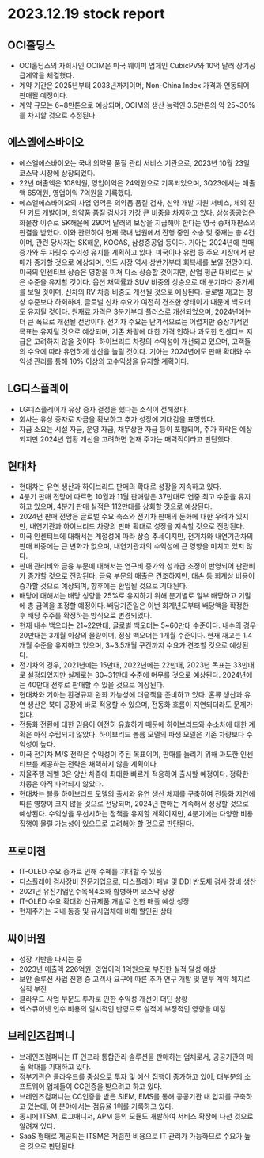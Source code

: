 # 2023.12.19 stock report
## OCI홀딩스
- OCI홀딩스의 자회사인 OCIM은 미국 웨이퍼 업체인 CubicPV와 10억 달러 장기공급계약을 체결했다.
- 계약 기간은 2025년부터 2033년까지이며, Non-China Index 가격과 연동되어 판매될 예정이다.
- 계약 규모는 6~8만톤으로 예상되며, OCIM의 생산 능력인 3.5만톤의 약 25~30%를 차지할 것으로 추정된다.
## 에스엘에스바이오
- 에스엘에스바이오는 국내 의약품 품질 관리 서비스 기관으로, 2023년 10월 23일 코스닥 시장에 상장되었다.
- 22년 매출액은 108억원, 영업이익은 24억원으로 기록되었으며, 3Q23에서는 매출액 65억원, 영업이익 7억원을 기록했다.
- 에스엘에스바이오의 사업 영역은 의약품 품질 검사, 신약 개발 지원 서비스, 체외 진단 키트 개발이며, 의약품 품질 검사가 가장 큰 비중을 차지하고 있다.
삼성중공업은 화물창 이슈로 SK해운에 290억 달러의 보상을 지급해야 한다는 영국 중재재판소의 판결을 받았다. 이와 관련하여 현재 국내 법원에서 진행 중인 소송 및 중재는 총 4건이며, 관련 당사자는 SK해운, KOGAS, 삼성중공업 등이다.
기아는 2024년에 판매 증가와 두 자릿수 수익성 유지를 계획하고 있다. 미국이나 유럽 등 주요 시장에서 판매가 증가할 것으로 예상되며, 인도 시장 역시 상반기부터 회복세를 보일 전망이다. 미국의 인센티브 상승은 영향을 미쳐 다소 상승할 것이지만, 산업 평균 대비로는 낮은 수준을 유지할 것이다. 옵션 채택률과 SUV 비중의 상승으로 매 분기마다 증가세를 보일 것이며, 신차의 RV 차종 비중도 개선될 것으로 예상된다. 글로벌 재고는 정상 수준보다 하회하며, 글로벌 신차 수요가 여전히 견조한 상태이기 때문에 백오더도 유지될 것이다. 원재료 가격은 3분기부터 플러스로 개선되었으며, 2024년에는 더 큰 폭으로 개선될 전망이다. 전기차 수요는 단기적으로는 어렵지만 중장기적인 목표는 유지될 것으로 예상되며, 기존 차량에 대한 가격 인하나 과도한 인센티브 지급은 고려하지 않을 것이다. 하이브리드 차량의 수익성이 개선되고 있으며, 고객들의 수요에 따라 유연하게 생산을 늘릴 것이다. 기아는 2024년에도 판매 확대와 수익성 관리를 통해 10% 이상의 고수익성을 유지할 계획이다.
## LG디스플레이
- LG디스플레이가 유상 증자 결정을 했다는 소식이 전해졌다.
- 회사는 유상 증자로 자금을 확보하고 추가 성장에 기대감을 표명했다.
- 자금 소요는 시설 자금, 운영 자금, 채무상환 자금 등이 포함되며, 주가 하락은 예상되지만 2024년 업황 개선을 고려하면 현재 주가는 매력적이라고 판단했다.
## 현대차
- 현대차는 유연 생산과 하이브리드 판매의 확대로 성장을 지속하고 있다.
- 4분기 판매 전망에 따르면 10월과 11월 판매량은 37만대로 연중 최고 수준을 유지하고 있으며, 4분기 판매 실적은 112만대를 상회할 것으로 예상된다.
- 2024년 판매 전망은 글로벌 수요 축소와 전기차 판매의 둔화에 대한 우려가 있지만, 내연기관과 하이브리드 차량의 판매 확대로 성장을 지속할 것으로 전망된다.
- 미국 인센티브에 대해서는 계절성에 따라 상승 추세이지만, 전기차와 내연기관차의 판매 비중에는 큰 변화가 없으며, 내연기관차의 수익성에 큰 영향을 미치고 있지 않다.
- 판매 관리비와 금융 부문에 대해서는 연구비 증가와 성과급 조정이 반영되어 판관비가 증가할 것으로 전망된다. 금융 부문의 매출은 견조하지만, 대손 등 회계상 비용이 증가할 것으로 예상되며, 향후에는 환입될 것으로 기대된다.
- 배당에 대해서는 배당 성향을 25%로 유지하기 위해 분기별로 일부 배당하고 기말에 총 금액을 조정할 예정이다. 배당기준일은 이번 회계년도부터 배당액을 확정한 후 배당 주주를 확정하는 방식으로 변경되었다.
- 현재 내수 백오더는 21~22만대, 글로벌 백오더는 5~60만대 수준이다. 내수의 경우 20만대는 3개월 이상의 물량이며, 정상 백오더는 1개월 수준이다. 현재 재고는 1.4개월 수준을 유지하고 있으며, 3~3.5개월 구간까지 수요가 견조할 것으로 예상된다.
- 전기차의 경우, 2021년에는 15만대, 2022년에는 22만대, 2023년 목표는 33만대로 설정되었지만 실제로는 30~31만대 수준에 머무를 것으로 예상된다. 2024년에는 40만대 전후로 판매할 수 있을 것으로 예상된다.
- 현대차와 기아는 환경규제 완화 가능성에 대응책을 준비하고 있다. 혼류 생산과 유연 생산은 북미 공장에 바로 적용할 수 있으며, 전동화 흐름이 지연되더라도 문제가 없다.
- 전동화 전환에 대한 믿음이 여전히 유효하기 때문에 하이브리드와 수소차에 대한 계획은 아직 수립되지 않았다. 하이브리드 볼륨 모델의 파생 모델은 기존 차량보다 수익성이 높다.
- 미국 전기차 M/S 전략은 수익성이 주된 목표이며, 판매를 늘리기 위해 과도한 인센티브를 제공하는 전략은 채택하지 않을 계획이다.
- 자율주행 레벨 3은 양산 차종에 최대한 빠르게 적용하여 출시할 예정이다. 정확한 차종은 아직 파악되지 않았다.
- 현대차는 볼륨 하이브리드 모델의 출시와 유연 생산 체제를 구축하여 전동화 지연에 따른 영향이 크지 않을 것으로 전망되며, 2024년 판매는 계속해서 성장할 것으로 예상된다. 수익성을 우선시하는 정책을 유지할 계획이지만, 4분기에는 다양한 비용 집행이 몰릴 가능성이 있으므로 고려해야 할 것으로 판단된다.
## 프로이천
- IT-OLED 수요 증가로 인해 수혜를 기대할 수 있음
- 디스플레이 검사장비 전문기업으로, 디스플레이 패널 및 DDI 반도체 검사 장비 생산
- 2021년 유진기업인수목적4호와 합병하며 코스닥 상장
- IT-OLED 수요 확대와 신규제품 개발로 인한 매출 예상 성장
- 현재주가는 국내 동종 및 유사업체에 비해 할인된 상태
## 싸이버원
- 성장 기반을 다지는 중
- 2023년 매출액 226억원, 영업이익 1억원으로 부진한 실적 달성 예상
- 보안 솔루션 사업 진행 중 고객사 요구에 따른 추가 연구 개발 및 일부 계약 해지로 실적 부진
- 클라우드 사업 부문도 투자로 인한 수익성 개선이 더딘 상황
- 엑스큐어넷 인수 비용의 일시적인 반영으로 실적에 부정적인 영향을 미침
## 브레인즈컴퍼니
- 브레인즈컴퍼니는 IT 인프라 통합관리 솔루션을 판매하는 업체로서, 공공기관의 매출 확대를 기대하고 있다.
- 정부기관은 클라우드를 중심으로 투자 및 예산 집행이 증가하고 있어, 대부분의 소프트웨어 업체들이 CC인증을 받으려고 하고 있다.
- 브레인즈컴퍼니는 CC인증을 받은 SIEM, EMS를 통해 공공기관 내 입지를 구축하고 있는데, 이 분야에서는 점유율 1위를 기록하고 있다.
- 동시에 ITSM, 로그매니저, APM 등의 모듈도 개발하여 서비스 확장에 나선 것으로 알려져 있다.
- SaaS 형태로 제공되는 ITSM은 저렴한 비용으로 IT 관리가 가능하므로 수요가 높은 것으로 판단된다.